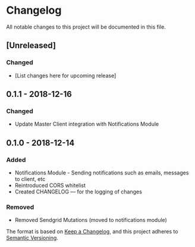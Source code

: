 # Changelog
All notable changes to this project will be documented in this file.

## [Unreleased]
### Changed
- [List changes here for upcoming release]

## 0.1.1 - 2018-12-16
### Changed
- Update Master Client integration with Notifications Module

## 0.1.0 - 2018-12-14
### Added
- Notifications Module - Sending notifications such as emails, messages to client, etc
- Reintroduced CORS whitelist
- Created CHANGELOG — for the logging of changes

### Removed
- Removed Sendgrid Mutations (moved to notifications module)

The format is based on [Keep a Changelog](https://keepachangelog.com/en/1.0.0/),
and this project adheres to [Semantic Versioning](https://semver.org/spec/v2.0.0.html).
